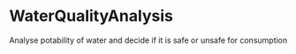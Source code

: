 # WaterQualityAnalysis
Analyse potability of water and decide if it is safe or unsafe for consumption
